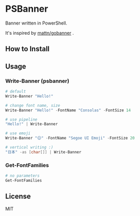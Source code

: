# PSBanner

Banner written in PowerShell.

It's inspired by [mattn/gobanner](https://github.com/mattn/gobanner) .

## How to Install

## Usage

### Write-Banner (psbanner)

```ps1
# default
Write-Banner "Hello!"

# change font name, size
Write-Banner "Hello!" -FontName "Consolas" -FontSize 14

# use pipeline
"Hello!" | Write-Banner

# use emoji
Write-Banner "😊" -FontName "Segoe UI Emoji" -FontSize 20

# vertical writing :)
"日本" -as [char[]] | Write-Banner
```

### Get-FontFamilies

```ps1
# no parameters
Get-FontFamilies
```

## License

MIT
